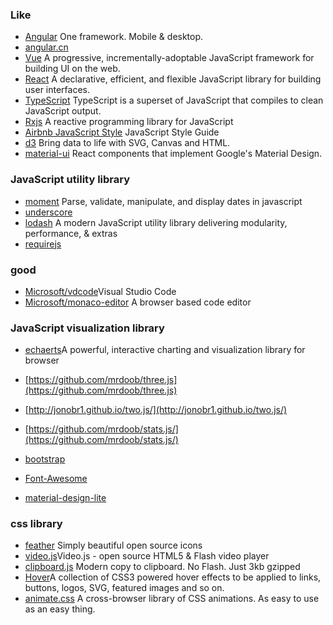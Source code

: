 ### Like
- [Angular](https://github.com/angular/angular) One framework. Mobile & desktop.
- [angular.cn](https://www.angular.cn)
- [Vue](https://github.com/vuejs/vue)  A progressive, incrementally-adoptable JavaScript framework for building UI on the web.
- [React](https://github.com/facebook/react) A declarative, efficient, and flexible JavaScript library for building user interfaces. 
- [TypeScript](https://github.com/Microsoft/TypeScript) TypeScript is a superset of JavaScript that compiles to clean JavaScript output.
- [Rxjs](https://github.com/ReactiveX/rxjs) A reactive programming library for JavaScript
- [Airbnb JavaScript Style](https://github.com/airbnb/javascript) JavaScript Style Guide
- [d3](https://github.com/mbostock/d3) Bring data to life with SVG, Canvas and HTML. 
- [material-ui](https://github.com/mui-org/material-ui) React components that implement Google's Material Design.
### JavaScript utility library
- [moment](https://github.com/moment/moment) Parse, validate, manipulate, and display dates in javascript
- [underscore](https://github.com/jashkenas/underscore)
- [lodash](https://github.com/lodash/lodash) A modern JavaScript utility library delivering modularity, performance, & extras
- [requirejs](https://github.com/jrburke/requirejs)

### good
- [Microsoft/vdcode](https://github.com/Microsoft/vscode)Visual Studio Code
- [Microsoft/monaco-editor](https://github.com/Microsoft/monaco-editor) A browser based code editor 
### JavaScript visualization library
- [echaerts](https://github.com/apache/incubator-echarts)A powerful, interactive charting and visualization library for browser
- [https://github.com/mrdoob/three.js](https://github.com/mrdoob/three.js)
- [http://jonobr1.github.io/two.js/](http://jonobr1.github.io/two.js/)
- [https://github.com/mrdoob/stats.js/](https://github.com/mrdoob/stats.js/)

- [bootstrap](https://github.com/twbs/bootstrap)
- [Font-Awesome](https://github.com/FortAwesome/Font-Awesome)
- [material-design-lite](https://github.com/google/material-design-lite)
### css library
- [feather](https://github.com/feathericons/feather) Simply beautiful open source icons 
- [video.js](https://github.com/videojs/video.js)Video.js - open source HTML5 & Flash video player 
- [clipboard.js](https://github.com/zenorocha/clipboard.js) Modern copy to clipboard. No Flash. Just 3kb gzipped 
- [Hover](https://github.com/IanLunn/Hover)A collection of CSS3 powered hover effects to be applied to links, buttons, logos, SVG, featured images and so on. 
- [animate.css](https://github.com/daneden/animate.css) A cross-browser library of CSS animations. As easy to use as an easy thing.

